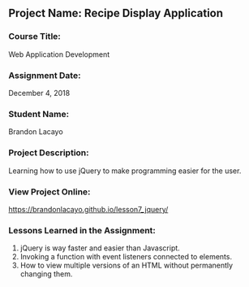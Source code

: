 ## Project Name:  Recipe Display Application

### Course Title:
Web Application Development

### Assignment Date:  
December 4, 2018

### Student Name:  
Brandon Lacayo

### Project Description:
Learning how to use jQuery to make programming easier for the user.

### View Project Online:
https://brandonlacayo.github.io/lesson7_jquery/

### Lessons Learned in the Assignment:
1. jQuery is way faster and easier than Javascript.
2. Invoking a function with event listeners connected to elements.
3. How to view multiple versions of an HTML without permanently changing them.

